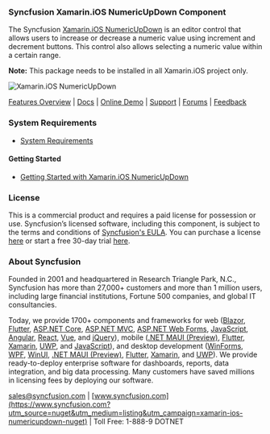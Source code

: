 ### Syncfusion Xamarin.iOS NumericUpDown Component
The Syncfusion [Xamarin.iOS NumericUpDown](https://www.syncfusion.com/xamarin-ios-ui-controls/numericupdown?utm_source=nuget&utm_medium=listing&utm_campaign=xamarin-ios-numericupdown-nuget) is an editor control that allows users to increase or decrease a numeric value using increment and decrement buttons. This control also allows selecting a numeric value within a certain range.
 
**Note:** This package needs to be installed in all Xamarin.iOS project only.

![Xamarin.iOS NumericUpDown](https://cdn.syncfusion.com/nuget-readme/xamarin/xamarin_ios_numericupdown.png)

[Features Overview](https://www.syncfusion.com/xamarin-ios-ui-controls/numericupdown?utm_source=nuget&utm_medium=listing&utm_campaign=xamarin-ios-numericupdown-nuget) | [Docs](https://help.syncfusion.com/xamarin-ios/sfnumericupdown/getting-started?utm_source=nuget&utm_medium=listing&utm_campaign=xamarin-ios-numericupdown-nuget) | [Online Demo](https://github.com/syncfusion/xamarin-demos?utm_source=nuget&utm_medium=listing&utm_campaign=xamarin-ios-numericupdown-nuget) | [Support](https://www.syncfusion.com/support/directtrac/incidents/newincident?utm_source=nuget&utm_medium=listing&utm_campaign=xamarin-ios-numericupdown-nuget) | [Forums](https://www.syncfusion.com/forums/xamarin.ios?utm_source=nuget&utm_medium=listing&utm_campaign=xamarin-ios-numericupdown-nuget) | [Feedback](https://www.syncfusion.com/feedback/xamarin-ios?utm_source=nuget&utm_medium=listing&utm_campaign=xamarin-ios-numericupdown-nuget)

### System Requirements

* [System Requirements](https://help.syncfusion.com/xamarin-ios/installation-and-upgrade/system-requirements?utm_source=nuget&utm_medium=listing&utm_campaign=xamarin-ios-numericupdown-nuget)

#### Getting Started

* [Getting Started with Xamarin.iOS NumericUpDown](https://help.syncfusion.com/xamarin-ios/sfnumericupdown/getting-started?utm_source=nuget&utm_medium=listing&utm_campaign=xamarin-ios-numericupdown-nuget)

### License

This is a commercial product and requires a paid license for possession or use. Syncfusion’s licensed software, including this component, is subject to the terms and conditions of [Syncfusion's EULA](https://www.syncfusion.com/eula/es/?utm_source=nuget&utm_medium=listing&utm_campaign=xamarin-ios-numericupdown-nuget). You can purchase a license [here](https://www.syncfusion.com/sales/products?utm_source=nuget&utm_medium=listing&utm_campaign=xamarin-ios-numericupdown-nuget) or start a free 30-day trial [here](https://www.syncfusion.com/account/manage-trials/start-trials?utm_source=nuget&utm_medium=listing&utm_campaign=xamarin-ios-numericupdown-nuget).

### About Syncfusion

Founded in 2001 and headquartered in Research Triangle Park, N.C., Syncfusion has more than 27,000+ customers and more than 1 million users, including large financial institutions, Fortune 500 companies, and global IT consultancies.
 
Today, we provide 1700+ components and frameworks for web ([Blazor](https://www.syncfusion.com/blazor-components?utm_source=nuget&utm_medium=listing&utm_campaign=xamarin-ios-numericupdown-nuget), [Flutter](https://www.syncfusion.com/flutter-widgets?utm_source=nuget&utm_medium=listing&utm_campaign=xamarin-ios-numericupdown-nuget), [ASP.NET Core](https://www.syncfusion.com/aspnet-core-ui-controls?utm_source=nuget&utm_medium=listing&utm_campaign=xamarin-ios-numericupdown-nuget), [ASP.NET MVC](https://www.syncfusion.com/aspnet-mvc-ui-controls?utm_source=nuget&utm_medium=listing&utm_campaign=xamarin-ios-numericupdown-nuget), [ASP.NET Web Forms](https://www.syncfusion.com/jquery/aspnet-webforms-ui-controls?utm_source=nuget&utm_medium=listing&utm_campaign=xamarin-ios-numericupdown-nuget), [JavaScript](https://www.syncfusion.com/javascript-ui-controls?utm_source=nuget&utm_medium=listing&utm_campaign=xamarin-ios-numericupdown-nuget), [Angular](https://www.syncfusion.com/angular-ui-components?utm_source=nuget&utm_medium=listing&utm_campaign=xamarin-ios-numericupdown-nuget), [React](https://www.syncfusion.com/react-ui-components?utm_source=nuget&utm_medium=listing&utm_campaign=xamarin-ios-numericupdown-nuget), [Vue](https://www.syncfusion.com/vue-ui-components?utm_source=nuget&utm_medium=listing&utm_campaign=xamarin-ios-numericupdown-nuget), and [jQuery](https://www.syncfusion.com/jquery-ui-widgets?utm_source=nuget&utm_medium=listing&utm_campaign=xamarin-ios-numericupdown-nuget)), mobile ([.NET MAUI (Preview)](https://www.syncfusion.com/maui-controls?utm_source=nuget&utm_medium=listing&utm_campaign=xamarin-ios-numericupdown-nuget), [Flutter](https://www.syncfusion.com/flutter-widgets?utm_source=nuget&utm_medium=listing&utm_campaign=xamarin-ios-numericupdown-nuget), [Xamarin](https://www.syncfusion.com/xamarin-ui-controls?utm_source=nuget&utm_medium=listing&utm_campaign=xamarin-ios-numericupdown-nuget), [UWP](https://www.syncfusion.com/uwp-ui-controls?utm_source=nuget&utm_medium=listing&utm_campaign=xamarin-ios-numericupdown-nuget), and [JavaScript](https://www.syncfusion.com/javascript-ui-controls?utm_source=nuget&utm_medium=listing&utm_campaign=xamarin-ios-numericupdown-nuget)), and desktop development ([WinForms](https://www.syncfusion.com/winforms-ui-controls?utm_source=nuget&utm_medium=listing&utm_campaign=xamarin-ios-numericupdown-nuget), [WPF](https://www.syncfusion.com/wpf-controls?utm_source=nuget&utm_medium=listing&utm_campaign=xamarin-ios-numericupdown-nuget), [WinUI](https://www.syncfusion.com/winui-controls?utm_source=nuget&utm_medium=listing&utm_campaign=xamarin-ios-numericupdown-nuget), [.NET MAUI (Preview)](https://www.syncfusion.com/maui-controls?utm_source=nuget&utm_medium=listing&utm_campaign=xamarin-ios-numericupdown-nuget), [Flutter](https://www.syncfusion.com/flutter-widgets?utm_source=nuget&utm_medium=listing&utm_campaign=xamarin-ios-numericupdown-nuget), [Xamarin](https://www.syncfusion.com/xamarin-ui-controls?utm_source=nuget&utm_medium=listing&utm_campaign=xamarin-ios-numericupdown-nuget), and [UWP](https://www.syncfusion.com/uwp-ui-controls?utm_source=nuget&utm_medium=listing&utm_campaign=xamarin-ios-numericupdown-nuget)). We provide ready-to-deploy enterprise software for dashboards, reports, data integration, and big data processing. Many customers have saved millions in licensing fees by deploying our software.

[sales@syncfusion.com](mailto:sales@syncfusion.com?Subject=Syncfusion%20Xamarin.iOS%20NumericUpDown-%20NuGet) | [www.syncfusion.com](https://www.syncfusion.com?utm_source=nuget&utm_medium=listing&utm_campaign=xamarin-ios-numericupdown-nuget) | Toll Free: 1-888-9 DOTNET


     
